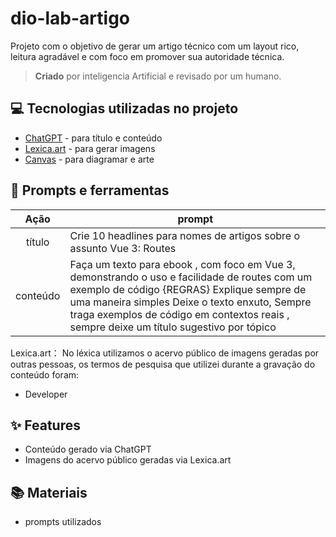 # dio-lab-artigo
Projeto com o objetivo de gerar um artigo técnico com um layout rico, leitura agradável e com foco em promover sua autoridade técnica.

> **Criado** por inteligencia Artificial e revisado por um humano.

## 💻 Tecnologias utilizadas no projeto
- [ChatGPT](https://chat.openai.com/) - para título e conteúdo
- [Lexica.art](https://lexica.art/) - para gerar imagens
- [Canvas](https://www.canva.com/pt_br/) - para diagramar e arte
 
## 📄 Prompts e ferramentas
|   Ação   | prompt |
| :------: | ------------------------------------------------------------------------------------------------------------------------------------------------------------------------------------------------------------------------------------------------------------------------------ |
|  título  | Crie 10 headlines para nomes de artigos sobre o assunto Vue 3: Routes|
| conteúdo | Faça um texto para ebook , com foco em Vue 3, demonstrando o uso e facilidade de routes com um exemplo de código {REGRAS} Explique sempre de uma maneira simples Deixe o texto enxuto, Sempre traga exemplos de código em contextos reais , sempre deixe um título sugestivo por tópico|

Lexica.art：
No léxica utilizamos o acervo público de imagens geradas por outras pessoas, os termos de pesquisa que utilizei durante a gravação do conteúdo foram:
- Developer

## ✨ Features
- Conteúdo gerado via ChatGPT
- Imagens do acervo público geradas via Lexica.art

## 📚 Materiais
- prompts utilizados

